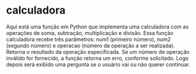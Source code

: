 # calculadora
Aqui está uma função em Python que implementa uma calculadora com as operações de soma, subtração, multiplicação e divisão.
Essa função calculadora recebe três parâmetros: num1 (primeiro número), num2 (segundo número) e operacao (número da operação a ser realizada). Retorna o resultado da operação especificada. Se um número de operação inválido for fornecido, a função retorna um erro, conforme solicitado. Logo depois será exibido uma pergunta se o usuário vai ou não querer continuar.
